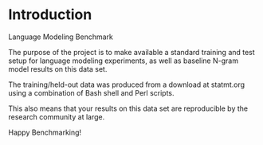 # Introduction #

Language Modeling Benchmark

The purpose of the project is to make available a standard training and test setup for language modeling experiments, as well as baseline N-gram model results on this data set.

The training/held-out data was produced from a download at statmt.org using a combination of Bash shell and Perl scripts.

This also means that your results on this data set are reproducible by the research community at large.

Happy Benchmarking!